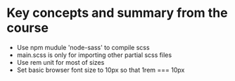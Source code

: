 # Key concepts and summary from the course

- Use npm mudule 'node-sass' to compile scss
- main.scss is only for importing other partial scss files
- Use rem unit for most of sizes
- Set basic browser font size to 10px so that 1rem === 10px